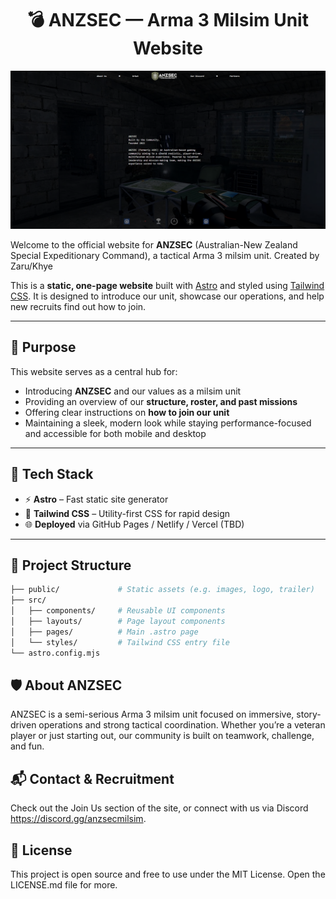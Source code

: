 <h1 align="center">💣 ANZSEC — Arma 3 Milsim Unit Website</h1>

![Website Demo](public/Screenshot.PNG)

Welcome to the official website for **ANZSEC** (Australian-New Zealand Special Expeditionary Command), a tactical Arma 3 milsim unit. Created by Zaru/Khye

This is a **static, one-page website** built with [Astro](https://astro.build/) and styled using [Tailwind CSS](https://tailwindcss.com/). It is designed to introduce our unit, showcase our operations, and help new recruits find out how to join.

---

## 🎯 Purpose

This website serves as a central hub for:

- Introducing **ANZSEC** and our values as a milsim unit
- Providing an overview of our **structure, roster, and past missions**
- Offering clear instructions on **how to join our unit**
- Maintaining a sleek, modern look while staying performance-focused and accessible for both mobile and desktop

---

## 📐 Tech Stack

- ⚡️ **Astro** – Fast static site generator
- 🎨 **Tailwind CSS** – Utility-first CSS for rapid design
- 🌐 **Deployed** via GitHub Pages / Netlify / Vercel (TBD)

---

## 📂 Project Structure

```bash
├── public/             # Static assets (e.g. images, logo, trailer)
├── src/
│   ├── components/     # Reusable UI components
│   ├── layouts/        # Page layout components
│   ├── pages/          # Main .astro page
│   └── styles/         # Tailwind CSS entry file
└── astro.config.mjs
```

## 🛡 About ANZSEC

ANZSEC is a semi-serious Arma 3 milsim unit focused on immersive, story-driven operations and strong tactical coordination. Whether you’re a veteran player or just starting out, our community is built on teamwork, challenge, and fun.

## 📬 Contact & Recruitment

Check out the Join Us section of the site, or connect with us via Discord https://discord.gg/anzsecmilsim.

## 🔗 License

This project is open source and free to use under the MIT License. Open the LICENSE.md file for more.